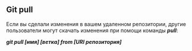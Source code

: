## Git pull

Если вы сделали изменения в вашем удаленном репозитории, другие пользователи могут скачать изменения при помощи команды ***pull***:

***git pull *[имя] [ветка]* from *[URI репозитория]****